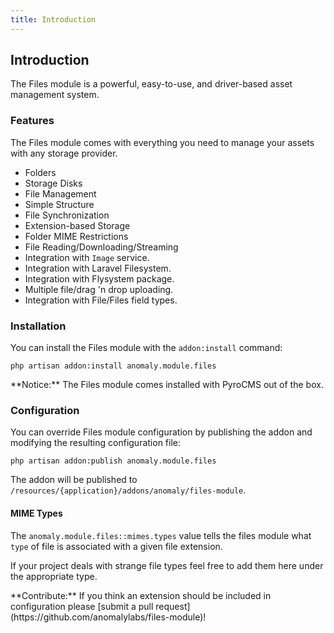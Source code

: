 ```yaml
---
title: Introduction
---
```


## Introduction[](#introduction)

The Files module is a powerful, easy-to-use, and driver-based asset management system.


### Features[](#introduction/features)

The Files module comes with everything you need to manage your assets with any storage provider.

*   Folders
*   Storage Disks
*   File Management
*   Simple Structure
*   File Synchronization
*   Extension-based Storage
*   Folder MIME Restrictions
*   File Reading/Downloading/Streaming
*   Integration with `Image` service.
*   Integration with Laravel Filesystem.
*   Integration with Flysystem package.
*   Multiple file/drag 'n drop uploading.
*   Integration with File/Files field types.


### Installation[](#introduction/installation)

You can install the Files module with the `addon:install` command:

    php artisan addon:install anomaly.module.files

<div class="alert alert-warning">**Notice:** The Files module comes installed with PyroCMS out of the box.</div>


### Configuration[](#introduction/configuration)

You can override Files module configuration by publishing the addon and modifying the resulting configuration file:

    php artisan addon:publish anomaly.module.files

The addon will be published to `/resources/{application}/addons/anomaly/files-module`.


#### MIME Types[](#introduction/configuration/mime-types)

The `anomaly.module.files::mimes.types` value tells the files module what `type` of file is associated with a given file extension.

If your project deals with strange file types feel free to add them here under the appropriate type.

<div class="alert alert-success">**Contribute:** If you think an extension should be included in configuration please [submit a pull request](https://github.com/anomalylabs/files-module)!</div>
